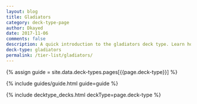 ```yaml
---
layout: blog
title: Gladiators
category: deck-type-page
author: Dkayed
date: 2017-11-06
comments: false
description: A quick introduction to the gladiators deck type. Learn how to play gladiators in no time.
deck-type: gladiators
permalink: /tier-list/gladiators/
---
```


{% assign guide = site.data.deck-types.pages[{{page.deck-type}}] %}

{% include guides/guide.html guide=guide %}

{% include decktype_decks.html deckType=page.deck-type %}